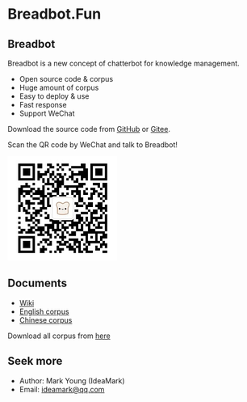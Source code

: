 # Breadbot.Fun


## Breadbot

Breadbot is a new concept of chatterbot for knowledge management.

* Open source code & corpus
* Huge amount of corpus
* Easy to deploy & use
* Fast response
* Support WeChat

Download the source code from [GitHub](https://github.com/ideamark/breadbot) or [Gitee](https://gitee.com/ideamark/breadbot).

Scan the QR code by WeChat and talk to Breadbot!

![QR](QR.jpg)


## Documents

* [Wiki](wiki/index.md)
* [English corpus](en_corpus/index.md)
* [Chinese corpus](zh_corpus/index.md)

Download all corpus from [here](https://github.com/ideamark/ideamark.github.io)

## Seek more

* Author: Mark Young (IdeaMark)
* Email: ideamark@qq.com
